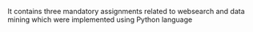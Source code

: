 It contains three mandatory assignments related to websearch and data mining which were implemented using Python language